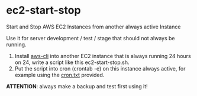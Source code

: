 # ec2-start-stop
Start and Stop AWS EC2 Instances from another always active Instance

Use it for server development / test / stage that should not always be running.

1. Install [aws-cli](https://aws.amazon.com/it/cli/) into another EC2 instance that is always running 24 hours on 24, write a script like this ec2-start-stop.sh.
2. Put the script into cron (crontab -e) on this instance always active, for example using the [cron.txt](https://github.com/vpistis/ec2-start-stop/blob/master/cron.txt) provided.

**ATTENTION**: always make a backup and test first using it!
